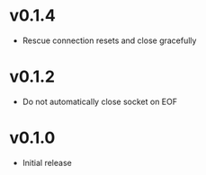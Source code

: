 # v0.1.4
* Rescue connection resets and close gracefully

# v0.1.2
* Do not automatically close socket on EOF

# v0.1.0
* Initial release
